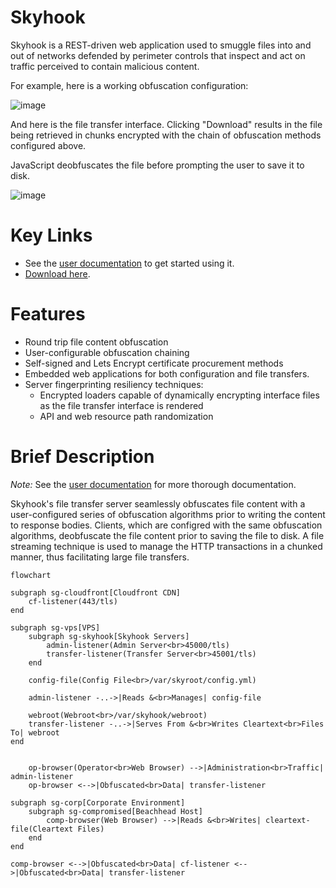 # Skyhook

Skyhook is a REST-driven web application used to smuggle files into and out of networks
defended by perimeter controls that inspect and act on traffic perceived to contain malicious content.

For example, here is a working obfuscation configuration:

![image](https://github.com/blackhillsinfosec/skyhook/assets/11574161/d69901c7-6937-4a76-83b8-3aba4dc732f3)

And here is the file transfer interface. Clicking "Download" results in the file
being retrieved in chunks encrypted with the chain of obfuscation methods configured
above.

JavaScript deobfuscates the file before prompting the user to save it to disk.

![image](https://github.com/blackhillsinfosec/skyhook/assets/11574161/379c859d-8ea5-45bd-a1ba-626902451c42)

# Key Links

- See the [user documentation](https://publish.obsidian.md/bhis-pub-user-docs/Documentation/Skyhook/Skyhook+Index)
  to get started using it.
- [Download here](https://github.com/blackhillsinfosec/skyhook/releases).

# Features

- Round trip file content obfuscation
- User-configurable obfuscation chaining
- Self-signed and Lets Encrypt certificate procurement methods
- Embedded web applications for both configuration and file transfers.
- Server fingerprinting resiliency techniques:
    - Encrypted loaders capable of dynamically encrypting interface files as the file transfer interface is rendered
    - API and web resource path randomization

# Brief Description

_Note:_ See the [user documentation](https://publish.obsidian.md/bhis-pub-user-docs/Documentation/Skyhook/Skyhook+Index)
for more thorough documentation.

Skyhook's file transfer server seamlessly obfuscates file content
with a user-configured series of obfuscation algorithms prior to
writing the content to response bodies. Clients, which are configred
with the same obfuscation algorithms, deobfuscate the file content
prior to saving the file to disk. A file streaming
technique is used to manage the HTTP transactions in a chunked manner,
thus facilitating large file transfers.

```mermaid
flowchart

subgraph sg-cloudfront[Cloudfront CDN]
    cf-listener(443/tls)
end

subgraph sg-vps[VPS]
    subgraph sg-skyhook[Skyhook Servers]
        admin-listener(Admin Server<br>45000/tls)
        transfer-listener(Transfer Server<br>45001/tls)
    end
    
    config-file(Config File<br>/var/skyroot/config.yml)

    admin-listener -..->|Reads &<br>Manages| config-file
    
    webroot(Webroot<br>/var/skyhook/webroot)
    transfer-listener -..->|Serves From &<br>Writes Cleartext<br>Files To| webroot
end


    op-browser(Operator<br>Web Browser) -->|Administration<br>Traffic| admin-listener
    op-browser <-->|Obfuscated<br>Data| transfer-listener

subgraph sg-corp[Corporate Environment]
    subgraph sg-compromised[Beachhead Host]
        comp-browser(Web Browser) -->|Reads &<br>Writes| cleartext-file(Cleartext Files)
    end
end

comp-browser <-->|Obfuscated<br>Data| cf-listener <-->|Obfuscated<br>Data| transfer-listener
```
